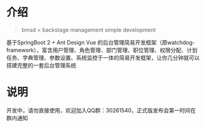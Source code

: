 # 介绍
> bmsd = backstage management simple development

基于SpringBoot 2 + Ant Design Vue 的后台管理简易开发框架（原watchdog-framework），富含用户管理、角色管理、部门管理、职位管理、权限分配、计划任务、字典管理、参数设置、系统监控于一体的简易开发框架，让你几分钟就可以搭建完整的一套后台管理系统
# 说明
开发中，请勿直接使用，欢迎加入QQ群：30261540，正式版发布会第一时间在群内通知
